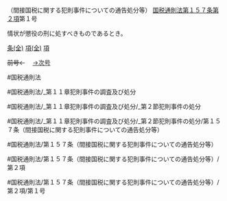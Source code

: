 （間接国税に関する犯則事件についての通告処分等）
[国税通則法第１５７条第２項](国税通則法＿＿＿＿＿第１５７条第２項)第１号

情状が懲役の刑に処すべきものであるとき。

[条(全)](国税通則法＿＿＿＿＿第１５７条_.md)    [項(全)](国税通則法＿＿＿＿＿第１５７条第２項_.md)    [項](国税通則法＿＿＿＿＿第１５７条第２項.md)

~~前号←~~　  [→次号](国税通則法＿＿＿＿＿第１５７条第２項第２号.md)

#国税通則法

#国税通則法/_第１１章犯則事件の調査及び処分

#国税通則法/_第１１章犯則事件の調査及び処分/_第２節犯則事件の処分

#国税通則法/_第１１章犯則事件の調査及び処分/_第２節犯則事件の処分/第１５７条（間接国税に関する犯則事件についての通告処分等）

#国税通則法/第１５７条（間接国税に関する犯則事件についての通告処分等）

#国税通則法/第１５７条（間接国税に関する犯則事件についての通告処分等）/第２項

#国税通則法/第１５７条（間接国税に関する犯則事件についての通告処分等）/第２項/第１号

